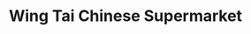 ---
title: "Wing Tai Chinese Supermarket"
url: /croydon/wing-tai-chinese-supermarket/
shop: convenience
---